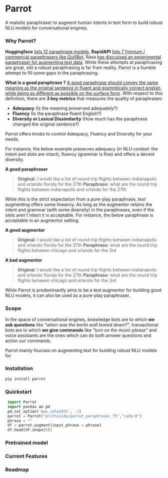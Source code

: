 

# Parrot
A realistic paraphraser to augment human intents in text form to build robust NLU models for conversational engines.

### Why Parrot?
**Huggingface** [lists 12 paraphrase models,](https://huggingface.co/models?pipeline_tag=text2text-generation&search=paraphrase)  **RapidAPI** [lists 7 fremium / commercial paraphrasers like QuillBot](https://rapidapi.com/search/paraphrase?section=apis&page=1), Rasa [has discussed an experimental paraphraser for augmenting text data](https://forum.rasa.com/t/paraphrasing-for-nlu-data-augmentation-experimental/27744). While these attempts at paraphrasing are great, still a robust paraphrasing is far from reality. Parrot is a humble attempt to fill some gaps in the paraphrasing.

**What is a good paraphrase ?** [A good paraphrase should convey the same meaning as the original sentence in fluent and grammtically correct english, while being as different as possible on the surface form](https://www.aclweb.org/anthology/D10-1090.pdf). With respect to this definition, there are **3 key metrics** that measures the quality of paraphrases:

 - **Adequacy** (Is the meaning preserved adequately?) 
 - **Fluency** (Is the paraphrase fluent English?) 
 - **Diversity or Lexical Dissimilarity** (How much has the paraphrase changed the original sentence?)

Parrot offers knobs to control Adequacy, Fluency and Diversity for your needs.

For instance, the below example preserves adequacy (in NLU context: the intent and slots are intact), fluency (grammar is fine) and offers a decent diversity.  

**A good paraphraser**

> **Original**:  I would like a list of round trip flights between indianapolis and orlando florida for the 27th
> **Paraphrase**: what are the round trip flights between indianapolis and orlando for the 27th

While this is the strict expectation from a pure-play paraphrase, text augmenting offers some lineancy.  As long as the augmentor retains the intent and grammar (with some diversity) in the paraphrases, even if the slots aren't intact it is acceptable. For instance, the below paraphrase is acceptable in an augmentor setting.

**A good augmentor**

> **Original**:  I would like a list of round trip flights between indianapolis and orlando florida for the 27th
> **Paraphrase**: what are the round trip flights between chicago and orlando for the 3rd

**A bad augmentor**

> **Original**:  I would like a list of round trip flights between indianapolis and orlando florida for the 27th
> **Paraphrase**: what are the round trip flights between chicago and orlando for the 3rd

While Parrot is predominantly aims to be a text augmentor for building good NLU models, it can also be used as a pure-play paraphraser.


### Scope
In the space of conversational engines, knowledge bots are to which **we ask questions** like *"when was the berlin wall teared down?"*, transactional bots are to which **we give commands** like *"turn on the music please"* and voice assistants are the ones which can do both answer questions and action our commands. 

Parrot mainly foucses on augmenting text for building robust NLU models for 




### Installation
```python
pip install parrot
```


### Quickstart
```python
 import Parrot
 import pandas as pd
 pd.set_option('max_colwidth', -1)
 parrot = Parrot("prithivida/parrot_paraphraser_T5","cuda:0")
 phrase = ""
 df = parrot.augment(input_phrase = phrase)
 df.head(df.shape[0])
```

### Pretrained model

### Current Features

### Roadmap
